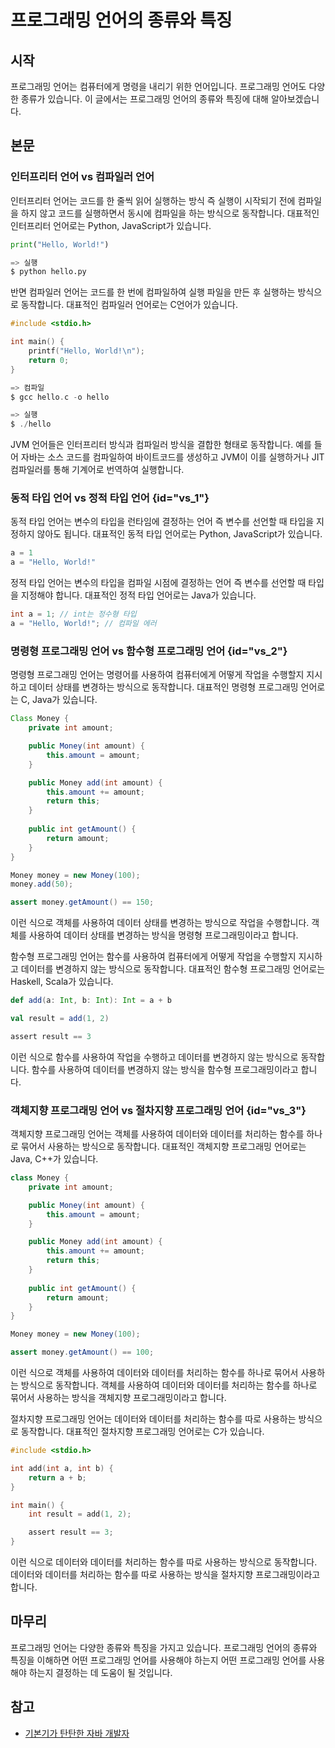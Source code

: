 # 프로그래밍 언어의 종류와 특징

## 시작

프로그래밍 언어는 컴퓨터에게 명령을 내리기 위한 언어입니다. 프로그래밍 언어도 다양한 종류가 있습니다. 이 글에서는 프로그래밍 언어의 종류와 특징에 대해 알아보겠습니다.

## 본문

### 인터프리터 언어 vs 컴파일러 언어

인터프리터 언어는 코드를 한 줄씩 읽어 실행하는 방식 즉 실행이 시작되기 전에 컴파일을 하지 않고 코드를 실행하면서 동시에 컴파일을 하는 방식으로 동작합니다. 대표적인 인터프리터 언어로는 Python,
JavaScript가 있습니다.

```Python
print("Hello, World!")

=> 실행
$ python hello.py
```

반면 컴파일러 언어는 코드를 한 번에 컴파일하여 실행 파일을 만든 후 실행하는 방식으로 동작합니다. 대표적인 컴파일러 언어로는 C언어가 있습니다.

```C
#include <stdio.h>

int main() {
    printf("Hello, World!\n");
    return 0;
}

=> 컴파일
$ gcc hello.c -o hello

=> 실행
$ ./hello
```

JVM 언어들은 인터프리터 방식과 컴파일러 방식을 결합한 형태로 동작합니다. 예를 들어 자바는 소스 코드를 컴파일하여 바이트코드를 생성하고 JVM이 이를 실행하거나 JIT 컴파일러를 통해 기계어로 번역하여
실행합니다.

### 동적 타입 언어 vs 정적 타입 언어 {id="vs_1"}

동적 타입 언어는 변수의 타입을 런타임에 결정하는 언어 즉 변수를 선언할 때 타입을 지정하지 않아도 됩니다. 대표적인 동적 타입 언어로는 Python, JavaScript가 있습니다.

```Python
a = 1
a = "Hello, World!"
```

정적 타입 언어는 변수의 타입을 컴파일 시점에 결정하는 언어 즉 변수를 선언할 때 타입을 지정해야 합니다. 대표적인 정적 타입 언어로는 Java가 있습니다.

```Java
int a = 1; // int는 정수형 타입
a = "Hello, World!"; // 컴파일 에러
```

### 명령형 프로그래밍 언어 vs 함수형 프로그래밍 언어 {id="vs_2"}

명령형 프로그래밍 언어는 명령어를 사용하여 컴퓨터에게 어떻게 작업을 수행할지 지시하고 데이터 상태를 변경하는 방식으로 동작합니다. 대표적인 명령형 프로그래밍 언어로는 C, Java가 있습니다.

```Java
Class Money {
    private int amount;

    public Money(int amount) {
        this.amount = amount;
    }

    public Money add(int amount) {
        this.amount += amount;
        return this;
    }
    
    public int getAmount() {
        return amount;
    }
}

Money money = new Money(100);
money.add(50);

assert money.getAmount() == 150;
```

이런 식으로 객체를 사용하여 데이터 상태를 변경하는 방식으로 작업을 수행합니다. 객체를 사용하여 데이터 상태를 변경하는 방식을 명령형 프로그래밍이라고 합니다.

함수형 프로그래밍 언어는 함수를 사용하여 컴퓨터에게 어떻게 작업을 수행할지 지시하고 데이터를 변경하지 않는 방식으로 동작합니다. 대표적인 함수형 프로그래밍 언어로는 Haskell, Scala가 있습니다.

```Scala
def add(a: Int, b: Int): Int = a + b

val result = add(1, 2)

assert result == 3
```

이런 식으로 함수를 사용하여 작업을 수행하고 데이터를 변경하지 않는 방식으로 동작합니다. 함수를 사용하여 데이터를 변경하지 않는 방식을 함수형 프로그래밍이라고 합니다.

### 객체지향 프로그래밍 언어 vs 절차지향 프로그래밍 언어 {id="vs_3"}

객체지향 프로그래밍 언어는 객체를 사용하여 데이터와 데이터를 처리하는 함수를 하나로 묶어서 사용하는 방식으로 동작합니다. 대표적인 객체지향 프로그래밍 언어로는 Java, C++가 있습니다.

```Java
class Money {
    private int amount;

    public Money(int amount) {
        this.amount = amount;
    }

    public Money add(int amount) {
        this.amount += amount;
        return this;
    }
    
    public int getAmount() {
        return amount;
    }
}

Money money = new Money(100);

assert money.getAmount() == 100;
```

이런 식으로 객체를 사용하여 데이터와 데이터를 처리하는 함수를 하나로 묶어서 사용하는 방식으로 동작합니다. 객체를 사용하여 데이터와 데이터를 처리하는 함수를 하나로 묶어서 사용하는 방식을 객체지향 프로그래밍이라고
합니다.

절차지향 프로그래밍 언어는 데이터와 데이터를 처리하는 함수를 따로 사용하는 방식으로 동작합니다. 대표적인 절차지향 프로그래밍 언어로는 C가 있습니다.

```C
#include <stdio.h>

int add(int a, int b) {
    return a + b;
}

int main() {
    int result = add(1, 2);

    assert result == 3;
}
```

이런 식으로 데이터와 데이터를 처리하는 함수를 따로 사용하는 방식으로 동작합니다. 데이터와 데이터를 처리하는 함수를 따로 사용하는 방식을 절차지향 프로그래밍이라고 합니다.

## 마무리

프로그래밍 언어는 다양한 종류와 특징을 가지고 있습니다. 프로그래밍 언어의 종류와 특징을 이해하면 어떤 프로그래밍 언어를 사용해야 하는지 어떤 프로그래밍 언어를 사용해야 하는지 결정하는 데 도움이 될 것입니다.

## 참고

- [기본기가 탄탄한 자바 개발자](https://product.kyobobook.co.kr/detail/S000213907278)